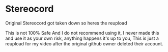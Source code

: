 # Stereocord
Original Stereocord got taken down so heres the reupload


This is not 100% Safe And I do not recommend using it, I never made this and use it as your own risk, anything happens it's up to you, This is just a reupload for my video after the original github owner deleted their account.
